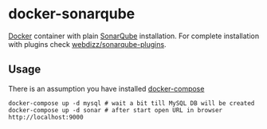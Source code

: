 docker-sonarqube
================

[Docker](https://www.docker.com/) container with plain [SonarQube](http://www.sonarqube.org/) installation. For complete installation with plugins check [webdizz/sonarqube-plugins](https://registry.hub.docker.com/u/webdizz/sonarqube-plugins/). 

Usage
--------------

There is an assumption you have installed [docker-compose](https://docs.docker.com/compose/) 

    docker-compose up -d mysql # wait a bit till MySQL DB will be created
    docker-compose up -d sonar # after start open URL in browser http://localhost:9000
